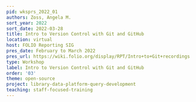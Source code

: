 ```yaml
---
pid: wksprs_2022_01
authors: Zoss, Angela M.
sort_year: 2022
sort_date: 2022-03-28
title: Intro to Version Control with Git and GitHub
location: virtual
host: FOLIO Reporting SIG
pres_date: February to March 2022
pres_url: https://wiki.folio.org/display/RPT/Intro+to+Git+recordings
type: Workshop
label: Intro to Version Control with Git and GitHub
order: '03'
theme: open-source
project: library-data-platform-query-development
teaching: staff-focused-training
---
```


